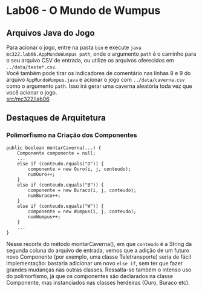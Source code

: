 # Lab06 - O Mundo de Wumpus

## Arquivos Java do Jogo
Para acionar o jogo, entre na pasta `bin` e execute `java mc322.lab06.AppMundoWumpus path`, onde o argumento `path` é o caminho para o seu arquivo CSV de entrada, ou utilize os arquivos oferecidos em `../data/teste*.csv`.   
Você também pode tirar os indicadores de comentário nas linhas 8 e 9 do arquivo `AppMundoWumpus.java` e acionar o jogo com `../data/caverna.csv` como o argumento `path`. Isso irá gerar uma caverna aleatória toda vez que você acionar o jogo.  
[src/mc322/lab06](src/mc322/lab06)

## Destaques de Arquitetura
### Polimorfismo na Criação dos Componentes
```
public boolean montarCaverna(...) {
    Componente componente = null;
    ...
    else if (conteudo.equals("O")) {
        componente = new Ouro(i, j, conteudo);
        numOuro++;
    }	
    else if (conteudo.equals("B")) {
        componente = new Buraco(i, j, conteudo);
        numBuraco++;
    }
    else if (conteudo.equals("W")) {
        componente = new Wumpus(i, j, conteudo);
        numWumpus++;
    } 
    ...
}
```
Nesse recorte do método montarCaverna(), em que `conteudo` é a String da segunda coluna do arquivo de entrada, vemos que a adição de um futuro novo Componente (por exemplo, uma classe Teletransporte) seria de fácil implementação: bastaria adicionar um novo `else if`, sem ter que fazer grandes mudanças nas outras classes. Ressalta-se também o intenso uso do polimorfismo, já que os componentes são declarados na classe Componente, mas instanciados nas classes herdeiras (Ouro, Buraco etc).
